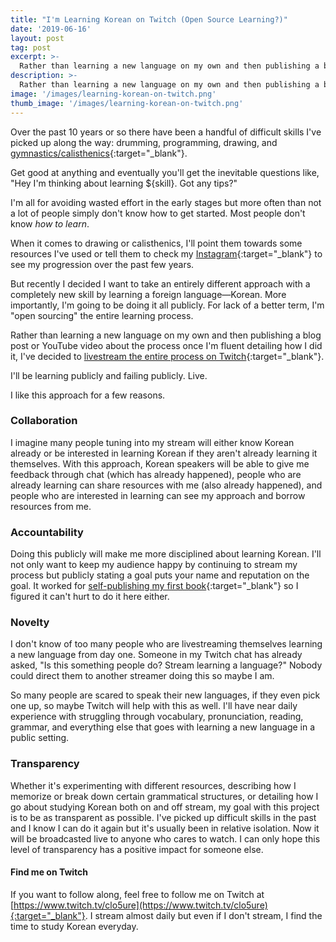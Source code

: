 ```yaml
---
title: "I'm Learning Korean on Twitch (Open Source Learning?)"
date: '2019-06-16'
layout: post
tag: post
excerpt: >-
  Rather than learning a new language on my own and then publishing a blog post or YouTube video about the process once I'm fluent detailing how I did it, I've decided to livestream the entire process on Twitch
description: >-
  Rather than learning a new language on my own and then publishing a blog post or YouTube video about the process once I'm fluent detailing how I did it, I've decided to livestream the entire process on Twitch
image: '/images/learning-korean-on-twitch.png'
thumb_image: '/images/learning-korean-on-twitch.png'
---
```


Over the past 10 years or so there have been a handful of difficult skills I've picked up along the way: drumming, programming, drawing, and [gymnastics/calisthenics](https://www.instagram.com/adamjmorgan/){:target="_blank"}.

Get good at anything and eventually you'll get the inevitable questions like, "Hey I'm thinking about learning ${skill}. Got any tips?"

I'm all for avoiding wasted effort in the early stages but more often than not a lot of people simply don't know how to get started. Most people don't know *how to learn*.

When it comes to drawing or calisthenics, I'll point them towards some resources I've used or tell them to check my [Instagram](https://www.instagram.com/adamjmorgan/){:target="_blank"} to see my progression over the past few years.

But recently I decided I want to take an entirely different approach with a completely new skill by learning a foreign language—Korean. More importantly, I'm going to be doing it all publicly. For lack of a better term, I'm "open sourcing" the entire learning process.

Rather than learning a new language on my own and then publishing a blog post or YouTube video about the process once I'm fluent detailing how I did it, I've decided to [livestream the entire process on Twitch](https://www.twitch.tv/clo5ure){:target="_blank"}.

I'll be learning publicly and failing publicly. Live.

I like this approach for a few reasons.

### Collaboration

I imagine many people tuning into my stream will either know Korean already or be interested in learning Korean if they aren't already learning it themselves. With this approach, Korean speakers will be able to give me feedback through chat (which has already happened), people who are already learning can share resources with me (also already happened), and people who are interested in learning can see my approach and borrow resources from me.

### Accountability

Doing this publicly will make me more disciplined about learning Korean. I'll not only want to keep my audience happy by continuing to stream my process but publicly stating a goal puts your name and reputation on the goal. It worked for [self-publishing my first book](https://www.theangulartutorial.org/){:target="_blank"} so I figured it can't hurt to do it here either.

### Novelty

I don't know of too many people who are livestreaming themselves learning a new language from day one. Someone in my Twitch chat has already asked, "Is this something people do? Stream learning a language?" Nobody could direct them to another streamer doing this so maybe I am.

So many people are scared to speak their new languages, if they even pick one up, so maybe Twitch will help with this as well. I'll have near daily experience with struggling through vocabulary, pronunciation, reading, grammar, and everything else that goes with learning a new language in a public setting.

### Transparency

Whether it's experimenting with different resources, describing how I memorize or break down certain grammatical structures, or detailing how I go about studying Korean both on and off stream, my goal with this project is to be as transparent as possible. I've picked up difficult skills in the past and I know I can do it again but it's usually been in relative isolation. Now it will be broadcasted live to anyone who cares to watch. I can only hope this level of transparency has a positive impact for someone else.

#### Find me on Twitch

If you want to follow along, feel free to follow me on Twitch at [https://www.twitch.tv/clo5ure](https://www.twitch.tv/clo5ure){:target="_blank"}. I stream almost daily but even if I don't stream, I find the time to study Korean everyday.